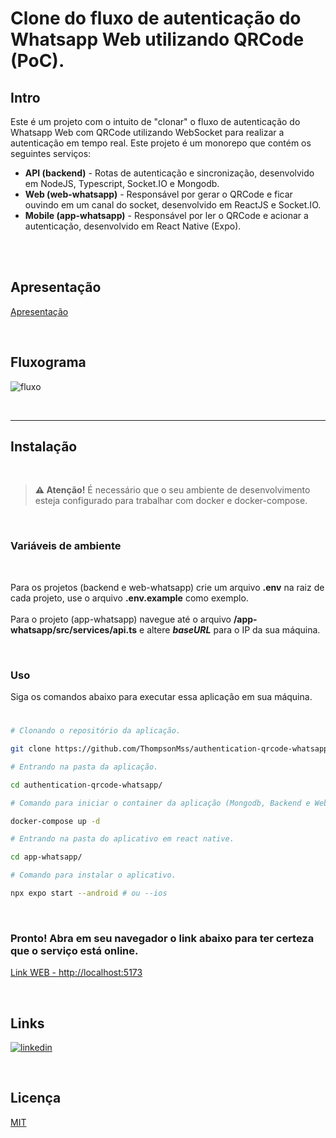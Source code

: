 # Clone do fluxo de autenticação do Whatsapp Web utilizando QRCode (PoC).

## Intro

Este é um projeto com o intuito de "clonar" o fluxo de autenticação do Whatsapp Web com QRCode utilizando WebSocket para realizar a autenticação em tempo real. Este projeto é um monorepo que contém os seguintes serviços:

 - <b>API (backend)</b> - Rotas de autenticação e sincronização, desenvolvido em NodeJS, Typescript, Socket.IO e Mongodb. 
 - <b>Web (web-whatsapp)</b> - Responsável por gerar o QRCode e ficar ouvindo em um canal do socket, desenvolvido em ReactJS e Socket.IO.
 - <b>Mobile (app-whatsapp)</b> - Responsável por ler o QRCode e acionar a autenticação, desenvolvido em React Native (Expo).

<br />

<br />

## Apresentação
[Apresentação](https://user-images.githubusercontent.com/30129295/189149314-db40ce7a-0335-4388-bc28-19884592220b.mp4)

<br />

## Fluxograma

![fluxo](https://user-images.githubusercontent.com/30129295/189155032-06894151-33b2-4bdb-84e9-62504d19efcf.png)

<br />

---------------------------------------------------

## Instalação

<br />

> **⚠️ Atenção!** É necessário que o seu ambiente de desenvolvimento esteja configurado para trabalhar com docker e docker-compose.

<br />

### Variáveis de ambiente

<br />

Para os projetos (backend e web-whatsapp) crie um arquivo **.env** na raiz de cada projeto, use o arquivo **.env.example** como exemplo.
<br />
<br />
Para o projeto (app-whatsapp) navegue até o arquivo **/app-whatsapp/src/services/api.ts** e altere **<i>baseURL</i>** para o IP da sua máquina.


<br />

### Uso

Siga os comandos abaixo para executar essa aplicação em sua máquina.


#

```bash
# Clonando o repositório da aplicação.

git clone https://github.com/ThompsonMss/authentication-qrcode-whatsapp
```

```bash
# Entrando na pasta da aplicação.

cd authentication-qrcode-whatsapp/
```

```bash
# Comando para iniciar o container da aplicação (Mongodb, Backend e Web) com docker-compose.

docker-compose up -d
```

```bash
# Entrando na pasta do aplicativo em react native.

cd app-whatsapp/
```

```bash
# Comando para instalar o aplicativo.

npx expo start --android # ou --ios
```

<br />

### Pronto! Abra em seu navegador o link abaixo para ter certeza que o serviço está online.
[Link WEB - http://localhost:5173](http://localhost:5173/)

<br />
 
## Links
[![linkedin](https://img.shields.io/badge/linkedin-0A66C2?style=for-the-badge&logo=linkedin&logoColor=white)](https://linkedin.com/in/thompson-silva)

<br>

## Licença

[MIT](https://choosealicense.com/licenses/mit/)
